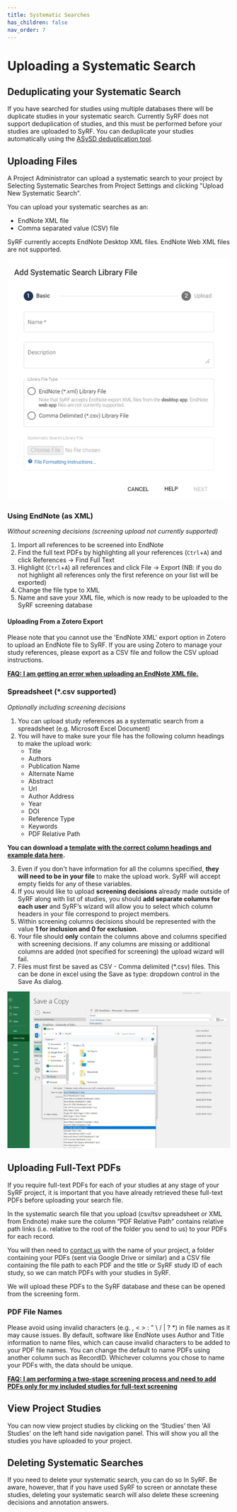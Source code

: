 ```yaml
---
title: Systematic Searches
has_children: false
nav_order: 7
---
```


# Uploading a Systematic Search

## Deduplicating your Systematic Search
If you have searched for studies using multiple databases there will be duplicate studies in your systematic search. Currently SyRF does not support deduplication of studies, and this must be performed before your studies are uploaded to SyRF. You can deduplicate your studies automatically using the [ASySD deduplication tool](https://camarades.shinyapps.io/RDedup/).

## Uploading Files	
A Project Administrator can upload a systematic search to your project by Selecting Systematic Searches from Project Settings and clicking "Upload New Systematic Search".
	
You can upload your systematic searches as an:

* EndNote XML file
* Comma separated value (CSV) file

SyRF currently accepts EndNote Desktop XML files. EndNote Web XML files are not supported.

![alttext](figs/Fig_Upload_search.png)

### Using EndNote (as XML)
*Without screening decisions (screening upload not currently supported)*

1. Import all references to be screened into EndNote 
2. Find the full text PDFs by highlighting all your references (`Ctrl`+`A`) and click References -> Find Full Text
3. Highlight (`Ctrl`+`A`) all references and click File -> Export (NB: if you do not highlight all references only the first reference on your list will be exported) 
4. Change the file type to XML 
5. Name and save your XML file, which is now ready to be uploaded to the SyRF screening database

#### Uploading From a Zotero Export
Please note that you cannot use the  'EndNote XML' export option in Zotero to upload an EndNote file to SyRF. If you are using Zotero to manage your study references, please export as a CSV file and follow the CSV upload instructions.

[**FAQ: I am getting an error when uploading an EndNote XML file.**](https://syrf.org.uk/faq)

### Spreadsheet (\*.csv supported)
*Optionally including screening decisions*

1. You can upload study references as a systematic search from a spreadsheet (e.g. Microsoft Excel Document)  
2. You will have to make sure your file has the following column headings to make the upload work: 
    * Title
    * Authors
    * Publication Name
    * Alternate Name
    * Abstract
    * Url
    * Author Address
    * Year
    * DOI
    * Reference Type
    * Keywords
    * PDF Relative Path

**You can download a [template with the correct column headings and example data here](https://syrf.org.uk/assets/pdfs/Systematic_search_instructions.html).**

3. Even if you don't have information for all the columns specified, **they will need to be in your file** to make the upload work. SyRF will accept empty fields for any of these variables.
4. If you would like to upload **screening decisions** already made outside of SyRF along with list of studies, you should **add separate columns for each user** and SyRF’s wizard will allow you to select which column headers in your file correspond to project members.
5. Within screening columns decisions should be represented with the value **1 for inclusion and 0 for exclusion**.
6. Your file should **only** contain the columns above and columns specified with screening decisions. If any columns are missing or additional columns are added (not specified for screening) the upload wizard will fail. 
7. Files must first be saved as CSV - Comma delimited (\*.csv) files. This can be done in excel using the Save as type: dropdown control in the Save As dialog. 

![alttext](figs/save_csv.png)

## Uploading Full-Text PDFs
If you require full-text PDFs for each of your studies at any stage of your SyRF project, it is important that you have already retrieved these full-text PDFs before uploading your search file.


In the systematic search file that you upload (csv/tsv spreadsheet or XML from Endnote) make sure the column “PDF Relative Path” contains relative path links (i.e. relative to the root of the folder you send to us) to your PDFs for each record.

You will then need to [contact us](syrf.info@ed.ac.uk) with the name of your project, a folder containing your PDFs (sent via Google Drive or similar) and a CSV file containing the file path to each PDF and the title or SyRF study ID of each study, so we can match PDFs with your studies in SyRF. 

We will upload these PDFs to the SyRF database and these can be opened from the screening form.

### PDF File Names
Please avoid using invalid characters (e.g. , < > : " \\ / | ? \*) in file names as it may cause issues. By default, software like EndNote uses Author and Title information to name files, which can cause invalid characters to be added to your PDF file names. You can change the default to name PDFs using another column such as RecordID. Whichever columns you chose to name your PDFs with, the data should be unique.

[**FAQ: I am performing a two-stage screening process and need to add PDFs only for my included studies for full-text screening**](https://syrf.org.uk/faq)

## View Project Studies
You can now view project studies by clicking on the ‘Studies’ then 'All Studies' on the left hand side navigation panel. This will show you all the studies you have uploaded to your project.

## Deleting Systematic Searches
If you need to delete your systematic search, you can do so In SyRF. Be aware, however, that if you have used SyRF to screen or annotate these studies, deleting your systematic search will also delete these screening decisions and annotation answers.
